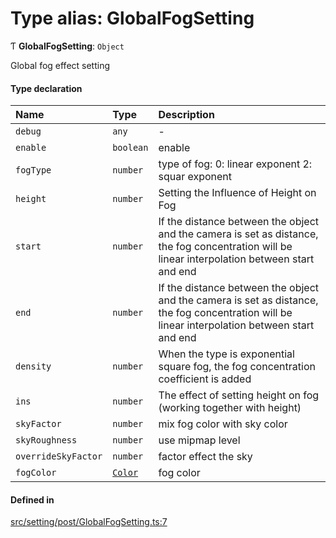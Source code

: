 # Type alias: GlobalFogSetting

Ƭ **GlobalFogSetting**: `Object`

Global fog effect setting

#### Type declaration

| Name | Type | Description |
| :------ | :------ | :------ |
| `debug` | `any` | - |
| `enable` | `boolean` | enable |
| `fogType` | `number` | type of fog: 0: linear exponent 2: squar exponent |
| `height` | `number` | Setting the Influence of Height on Fog |
| `start` | `number` | If the distance between the object and the camera is set as distance, the fog concentration will be linear interpolation between start and end |
| `end` | `number` | If the distance between the object and the camera is set as distance, the fog concentration will be linear interpolation between start and end |
| `density` | `number` | When the type is exponential square fog, the fog concentration coefficient is added |
| `ins` | `number` | The effect of setting height on fog (working together with height) |
| `skyFactor` | `number` | mix fog color with sky color |
| `skyRoughness` | `number` | use mipmap level |
| `overrideSkyFactor` | `number` | factor effect the sky |
| `fogColor` | [`Color`](../classes/Color.md) | fog color |

#### Defined in

[src/setting/post/GlobalFogSetting.ts:7](https://github.com/Orillusion/orillusion/blob/main/src/setting/post/GlobalFogSetting.ts#L7)
